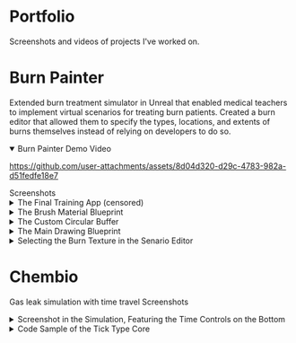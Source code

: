 # Portfolio
Screenshots and videos of projects I've worked on.

# Burn Painter
Extended burn treatment simulator in Unreal that enabled medical teachers to implement virtual scenarios for treating burn patients. Created a burn editor that allowed them to specify the types, locations, and extents of burns themselves instead of relying on developers to do so.

<details open>
<summary>Burn Painter Demo Video</summary>

https://github.com/user-attachments/assets/8d04d320-d29c-4783-982a-d51fedfe18e7

</details>
Screenshots
<details>
<summary>The Final Training App (censored)</summary>
<img width="1896" height="1074" alt="image" src="https://github.com/user-attachments/assets/16f30745-bac0-4c90-b525-c84c68db947d" />
</details>
<details>
<summary>The Brush Material Blueprint</summary>
<img width="2355" height="1227" alt="image" src="https://github.com/user-attachments/assets/522720fa-9c0b-4369-9303-6b3469c6092a" />
<img width="2057" height="1221" alt="image" src="https://github.com/user-attachments/assets/0f1e890e-d272-49b1-868c-e10453b67419" />
</details>
<details>
<summary>The Custom Circular Buffer</summary>
<img width="1605" height="318" alt="image" src="https://github.com/user-attachments/assets/5cc02e73-ac3b-45c6-a53b-3c0e7c3e7c94" />
<img width="1693" height="325" alt="image" src="https://github.com/user-attachments/assets/003bac83-5901-4d93-8f8c-31cc4565a4bc" />
<img width="1154" height="221" alt="image" src="https://github.com/user-attachments/assets/6a32715c-6e1d-4a4c-9cc0-21dc8a89f053" />
</details>
<details>
<summary>The Main Drawing Blueprint</summary>
<img width="1832" height="453" alt="image" src="https://github.com/user-attachments/assets/58445c25-0fbb-4e38-a84c-fbea17ab417f" />
<img width="1708" height="436" alt="image" src="https://github.com/user-attachments/assets/4a084acc-a0cd-465b-95b1-7206d7f27a1a" />
<img width="1474" height="328" alt="image" src="https://github.com/user-attachments/assets/dc2fdddb-13c7-4b69-bf4f-8a7eb8558bed" />
</details>
<details>
<summary>Selecting the Burn Texture in the Senario Editor</summary>
<img width="2559" height="1481" alt="image" src="https://github.com/user-attachments/assets/adbe706f-124a-4c4e-b9f7-ba83d9f4290c" />
</details>


# Chembio
Gas leak simulation with time travel
Screenshots
<details>
<summary>Screenshot in the Simulation, Featuring the Time Controls on the Bottom</summary>
<img width="2552" height="1515" alt="image" src="https://github.com/user-attachments/assets/7a1b5c33-d951-4780-ba3f-e2d8598494ef" />
</details>

<details>
<summary>Code Sample of the Tick Type Core</summary>
<img width="1892" height="962" alt="image" src="https://github.com/user-attachments/assets/a27d3ed2-df87-4218-af86-3aaf230b2d04" />
</details>
